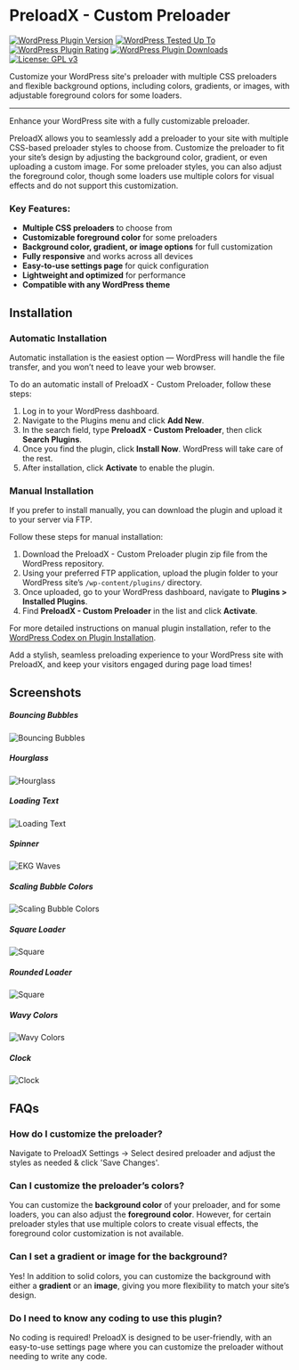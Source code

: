 # PreloadX - Custom Preloader

[![WordPress Plugin Version](https://img.shields.io/wordpress/plugin/v/preloadx-custom-preloader.svg)](https://wordpress.org/plugins/preloadx-custom-preloader/)
[![WordPress Tested Up To](https://img.shields.io/wordpress/v/preloadx-custom-preloader.svg)](https://wordpress.org/plugins/preloadx-custom-preloader/)
[![WordPress Plugin Rating](https://img.shields.io/wordpress/plugin/r/preloadx-custom-preloader.svg)](https://wordpress.org/plugins/preloadx-custom-preloader/)
[![WordPress Plugin Downloads](https://img.shields.io/wordpress/plugin/dt/preloadx-custom-preloader.svg)](https://wordpress.org/plugins/preloadx-custom-preloader/)
[![License: GPL v3](https://img.shields.io/badge/License-GPL%20v3-blue.svg)](https://www.gnu.org/licenses/gpl-3.0.en.html)

Customize your WordPress site's preloader with multiple CSS preloaders and flexible background options, including colors, gradients, or images, with adjustable foreground colors for some loaders.

---

Enhance your WordPress site with a fully customizable preloader.

PreloadX allows you to seamlessly add a preloader to your site with multiple CSS-based preloader styles to choose from. Customize the preloader to fit your site’s design by adjusting the background color, gradient, or even uploading a custom image. For some preloader styles, you can also adjust the foreground color, though some loaders use multiple colors for visual effects and do not support this customization.

### Key Features:
- **Multiple CSS preloaders** to choose from
- **Customizable foreground color** for some preloaders
- **Background color, gradient, or image options** for full customization
- **Fully responsive** and works across all devices
- **Easy-to-use settings page** for quick configuration
- **Lightweight and optimized** for performance
- **Compatible with any WordPress theme**

## Installation

### Automatic Installation

Automatic installation is the easiest option — WordPress will handle the file transfer, and you won’t need to leave your web browser.

To do an automatic install of PreloadX - Custom Preloader, follow these steps:
1. Log in to your WordPress dashboard.
2. Navigate to the Plugins menu and click **Add New**.
3. In the search field, type **PreloadX - Custom Preloader**, then click **Search Plugins**.
4. Once you find the plugin, click **Install Now**. WordPress will take care of the rest.
5. After installation, click **Activate** to enable the plugin.

### Manual Installation

If you prefer to install manually, you can download the plugin and upload it to your server via FTP.

Follow these steps for manual installation:
1. Download the PreloadX - Custom Preloader plugin zip file from the WordPress repository.
2. Using your preferred FTP application, upload the plugin folder to your WordPress site’s `/wp-content/plugins/` directory.
3. Once uploaded, go to your WordPress dashboard, navigate to **Plugins > Installed Plugins**.
4. Find **PreloadX - Custom Preloader** in the list and click **Activate**.

For more detailed instructions on manual plugin installation, refer to the [WordPress Codex on Plugin Installation](https://wordpress.org/support/article/managing-plugins/#manual-plugin-installation).

Add a stylish, seamless preloading experience to your WordPress site with PreloadX, and keep your visitors engaged during page load times!

## Screenshots
##### Bouncing Bubbles
![Bouncing Bubbles](/images/bouncing-bubbles.gif)

##### Hourglass
![Hourglass](/images/hourglass.gif)

##### Loading Text
![Loading Text](/images/loading-text.gif)

##### Spinner
![EKG Waves](/images/spinner.gif)

##### Scaling Bubble Colors
![Scaling Bubble Colors](/images/scaling-bubble-colors.gif)

##### Square Loader
![Square](/images/square.gif)

##### Rounded Loader
![Square](/images/rounded-loader.gif)

##### Wavy Colors
![Wavy Colors](/images/wavy-colors.gif)

##### Clock
![Clock](/images/clock.gif)

## FAQs

### How do I customize the preloader?
Navigate to PreloadX Settings → Select desired preloader and adjust the styles as needed & click 'Save Changes'.

### Can I customize the preloader’s colors?
You can customize the **background color** of your preloader, and for some loaders, you can also adjust the **foreground color**. However, for certain preloader styles that use multiple colors to create visual effects, the foreground color customization is not available.

### Can I set a gradient or image for the background?
Yes! In addition to solid colors, you can customize the background with either a **gradient** or an **image**, giving you more flexibility to match your site’s design.

### Do I need to know any coding to use this plugin?
No coding is required! PreloadX is designed to be user-friendly, with an easy-to-use settings page where you can customize the preloader without needing to write any code.
